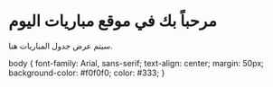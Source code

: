 <!DOCTYPE html>
<html lang="ar">
<head>
    <meta charset="UTF-8" />
    <meta name="viewport" content="width=device-width, initial-scale=1.0" />
    <title>مباريات اليوم</title>
    <link rel="stylesheet" href="style.css" />
</head>
<body>
    <h1>مرحباً بك في موقع مباريات اليوم</h1>
    <p>سيتم عرض جدول المباريات هنا.</p>
</body>
</html> body {
    font-family: Arial, sans-serif;
    text-align: center;
    margin: 50px;
    background-color: #f0f0f0;
    color: #333;
}
